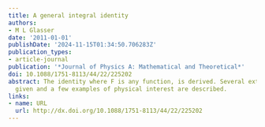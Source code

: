 ```yaml
---
title: A general integral identity
authors:
- M L Glasser
date: '2011-01-01'
publishDate: '2024-11-15T01:34:50.706283Z'
publication_types:
- article-journal
publication: '*Journal of Physics A: Mathematical and Theoretical*'
doi: 10.1088/1751-8113/44/22/225202
abstract: The identity where F is any function, is derived. Several extensions are
  given and a few examples of physical interest are described.
links:
- name: URL
  url: http://dx.doi.org/10.1088/1751-8113/44/22/225202
---
```

